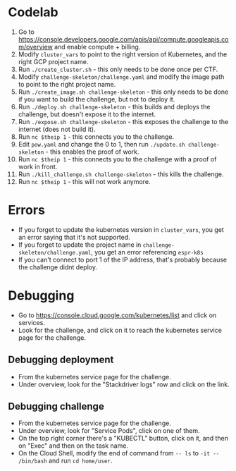 # Codelab

1. Go to https://console.developers.google.com/apis/api/compute.googleapis.com/overview and enable compute + billing.
1. Modify `cluster_vars` to point to the right version of Kubernetes, and the right GCP project name.
1. Run `./create_cluster.sh` - this only needs to be done once per CTF.
1. Modify `challenge-skeleton/challenge.yaml` and modify the image path to point to the right project name.
1. Run `./create_image.sh challenge-skeleton` - this only needs to be done if you want to build the challenge, but not to deploy it.
1. Run `./deploy.sh challenge-skeleton` - this builds and deploys the challenge, but doesn't expose it to the internet.
1. Run `./expose.sh challenge-skeleton` - this exposes the challenge to the internet (does not build it).
1. Run `nc $theip 1` - this connects you to the challenge.
1. Edit `pow.yaml` and change the 0 to 1, then run `./update.sh challenge-skeleton` - this enables the proof of work.
1. Run `nc $theip 1` - this connects you to the challenge with a proof of work in front.
1. Run `./kill_challenge.sh challenge-skeleton` - this kills the challenge.
1. Run `nc $theip 1` - this will not work anymore.

# Errors
 - If you forget to update the kubernetes version in `cluster_vars`, you get an error saying that it's not supported.
 - If you forget to update the project name in `challenge-skeleton/challenge.yaml`, you get an error referencing `espr-k8s`
 - If you can't connect to port 1 of the IP address, that's probably because the challenge didnt deploy.

# Debugging
 - Go to https://console.cloud.google.com/kubernetes/list and click on services.
 - Look for the challenge, and click on it to reach the kubernetes service page for the challenge.

## Debugging deployment
 - From the kubernetes service page for the challenge.
 - Under overview, look for the "Stackdriver logs" row and click on the link.

## Debugging challenge
 - From the kubernetes service page for the challenge.
 - Under overview, look for "Service Pods", click on one of them.
 - On the top right corner there's a "KUBECTL" button, click on it, and then on "Exec" and then on the task name.
 - On the Cloud Shell, modify the end of command from `-- ls` to `-it -- /bin/bash` and run `cd home/user`.
